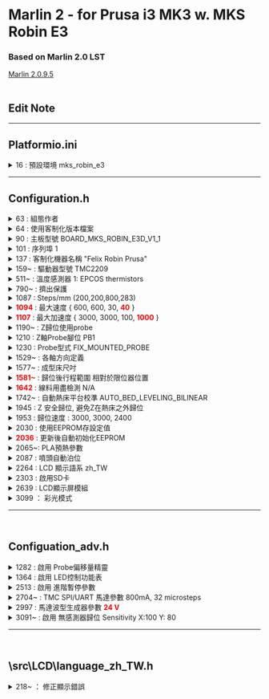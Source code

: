 # Marlin 2  - for Prusa i3 MK3 w. MKS Robin E3
### Based on Marlin 2.0 LST
[Marlin 2.0.9.5](https://github.com/MarlinFirmware/Marlin/tree/2.0.9.5)
<br>
<br>


## **Edit Note**
---
## Platformio.ini
<details><summary>
    16 : 
    預設環境 mks_robin_e3
    </summary>
    <pre>
        default_envs = mks_robin_e3
    </pre>
</details>

---
## Configuration.h
<details><summary>63 : 組態作者</summary>
    誰改了這個檔案
</details>
<details><summary>64 : 使用客制化版本檔案</summary>
    <pre>#define CUSTOM_VERSION_FILE Version.h</pre>
</details>
<details><summary>90 : 主板型號 BOARD_MKS_ROBIN_E3D_V1_1</summary>
    <pre>#define MOTHERBOARD BOARD_MKS_ROBIN_E3D_V1_1</pre>
</details>
<details><summary>101 : 序列埠 1</summary>
    <pre>#define SERIAL_PORT 1</pre>
</details>
<details><summary>137 : 客制化機器名稱 "Felix Robin Prusa"</summary>
    <pre>#define CUSTOM_MACHINE_NAME "Felix Robin Prusa"</pre>
</details>
<details><summary>159~ : 驅動器型號 TMC2209</summary>
    <pre>
    #define X_DRIVER_TYPE  TMC2209
    #define Y_DRIVER_TYPE  TMC2209
    #define Z_DRIVER_TYPE  TMC2209
    #define E0_DRIVER_TYPE TMC2209
    </pre>
</details>
<details><summary>511~ : 溫度感測器  1: EPCOS thermistors</summary>
    <pre>
    #define TEMP_SENSOR_0 1
    #define TEMP_SENSOR_BED 1
    </pre>
</details>
<details><summary>790~ : 擠出保護  </summary>
    <pre>
    //#define PREVENT_COLD_EXTRUSION
    #define EXTRUDE_MINTEMP 170

    #define PREVENT_LENGTHY_EXTRUDE
    #define EXTRUDE_MAXLENGTH 200
    </pre>
</details>
<details><summary>1087 : Steps/mm (200,200,800,283)</summary>
    <pre>#define DEFAULT_AXIS_STEPS_PER_UNIT   { 200, 200, 800, 283 }</pre>
</details>
<details>
    <summary>
    <font color="red"><strong>1094</strong></font> : 
    最大速度 { 600, 600, 30, <font color="red"><strong>40</strong></font> }
    </summary>
    <pre>
        #原始值
        #define DEFAULT_MAX_FEEDRATE          { 600, 600, 30, 80 }
    </pre>   
</details>
<details><summary> 
    <font color="red"><strong>1107</strong></font> : 
    最大加速度 { 3000, 3000, 100, <font color="red"><strong>1000</strong></font> }
    </summary>
    <pre>#define DEFAULT_MAX_ACCELERATION      { 3000, 3000, 100, 10000 }</pre>
</details>
<details><summary>1190~ : Z歸位使用probe</summary>
    <pre>
    //#define Z_MIN_PROBE_USES_Z_MIN_ENDSTOP_PIN
    #define USE_PROBE_FOR_Z_HOMING
    </pre>
</details>   
<details><summary>1210 : Z軸Probe腳位  PB1</summary>
    <pre>#define Z_MIN_PROBE_PIN PB1</pre>
</details>
<details><summary>1230 : Probe型式 FIX_MOUNTED_PROBE</summary>
    <pre>#define FIX_MOUNTED_PROBE</pre>
</details>
<details><summary>1529~ : 各軸方向定義</summary>
    <pre>
    #define INVERT_X_DIR true
    #define INVERT_Y_DIR true
    #define INVERT_Z_DIR false
    </pre>
</details>
<details><summary>1577~ : 成型床尺吋</summary>
    <pre>
    #define X_BED_SIZE 230
    #define Y_BED_SIZE 210
    </pre>
</details>
<details>
    <summary>
        <strong><font color="red">1581~</font></strong> : 
        歸位後行程範圍 相對於限位器位置
    </summary>
    <pre>
    #define X_MIN_POS -10
    #define Y_MIN_POS -5
    #define Z_MIN_POS 0
    #define X_MAX_POS X_BED_SIZE
    #define Y_MAX_POS Y_BED_SIZE
    #define Z_MAX_POS 205
    </pre>
</details>
<details>
    <summary>
        <font color=red><strong>1642</strong></font>
         : 線料用盡檢測   N/A
    </summary>
    <pre>#define FILAMENT_RUNOUT_SENSOR</pre>
</details>
<details><summary>1742~ : 自動熱床平台校準 AUTO_BED_LEVELING_BILINEAR </summary>
    <pre>
    //#define AUTO_BED_LEVELING_3POINT
    //#define AUTO_BED_LEVELING_LINEAR
    #define AUTO_BED_LEVELING_BILINEAR
    //#define AUTO_BED_LEVELING_UBL
    //#define MESH_BED_LEVELING
    </pre>
</details>
<details><summary>1945 : Z 安全歸位, 避免Z在熱床之外歸位</summary>
    <pre>#define Z_SAFE_HOMING</pre>
</details>
<details><summary>1953 : 歸位速度 : 3000, 3000, 2400</summary>
    <pre>#define HOMING_FEEDRATE_MM_M { (50*60), (50*60), (40*60) }</pre>
</details>
<details><summary>2030 : 使用EEPROM存設定值</summary>
    <pre>#define EEPROM_SETTINGS</pre>
</details>
<details>
    <summary>
        <strong><font color="red">2036</font></strong> : 
        更新後自動初始化EEPROM</summary>
    <pre>#define EEPROM_INIT_NOW</pre>
</details>
<details><summary>2065~: PLA預熱參數</summary>
    <pre>
    #define PREHEAT_1_LABEL       "PLA"
    #define PREHEAT_1_TEMP_HOTEND 185
    #define PREHEAT_1_TEMP_BED     60
    #define PREHEAT_1_TEMP_CHAMBER 35
    #define PREHEAT_1_FAN_SPEED     0
    </pre>
</details>
<details><summary>2087 : 噴頭自動泊位</summary>
<pre>#define NOZZLE_PARK_FEATURE</pre>
</details>

<details><summary>2264 : LCD 顯示語系 zh_TW</summary>
<pre>#define LCD_LANGUAGE zh_TW</pre>
</details>
<details><summary>2303 : 啟用SD卡</summary>
    <pre>#define SDSUPPORT</pre>
</details>
<details><summary>2639 : LCD顯示屏模組</summary>
<pre>#define MKS_MINI_12864_V3</pre>
</details>
<details><summary>3099 ： 彩光模式</summary>
    <pre>
    define NEOPIXEL_LED
    #if ENABLED(NEOPIXEL_LED)
    #define NEOPIXEL_TYPE          NEO_RGB 
    </pre>
</details>

---
<br>

## Configuation_adv.h

<details><summary>
    1282 :
    啟用 Probe偏移量精靈
    </summary>
    <pre>
    #define PROBE_OFFSET_WIZARD       
    #if ENABLED(PROBE_OFFSET_WIZARD)
        #define PROBE_OFFSET_WIZARD_START_Z -4.0
        //#define PROBE_OFFSET_WIZARD_XY_POS { X_CENTER, Y_CENTER }
    </pre>
</details>

<details><summary>
    1364 : 
    啟用 LED控制功能表
    </summary>
    <pre>
        #define LED_CONTROL_MENU
    </pre>
</details>

<details><summary>
    2513 : 
    啟用 進階暫停參數
    </summary>
    <pre>#define ADVANCED_PAUSE_FEATURE</pre>
</details>

<details><summary>
    2704~
    : TMC SPI/UART 馬達參數
    800mA, 32 microsteps
    </summary>
    <pre>
#if HAS_TRINAMIC_CONFIG

  #define HOLD_MULTIPLIER    0.5  // Scales down the holding current from run current

  /**
   * Interpolate microsteps to 256
   * Override for each driver with <driver>_INTERPOLATE settings below
   */
  #define INTERPOLATE      true

  #if AXIS_IS_TMC(X)
    #define X_CURRENT       800        // (mA) RMS current. Multiply by 1.414 for peak current.
    #define X_CURRENT_HOME  X_CURRENT  // (mA) RMS current for sensorless homing
    #define X_MICROSTEPS     32        // 0..256
    #define X_RSENSE          0.11
    #define X_CHAIN_POS      -1        // -1..0: Not chained. 1: MCU MOSI connected. 2: Next in chain, ...
    //#define X_INTERPOLATE  true      // Enable to override 'INTERPOLATE' for the X axis
    //#define X_HOLD_MULTIPLIER 0.5    // Enable to override 'HOLD_MULTIPLIER' for the X axis
  #endif

  #if AXIS_IS_TMC(Y)
    #define Y_CURRENT       800
    #define Y_CURRENT_HOME  Y_CURRENT
    #define Y_MICROSTEPS     32
    #define Y_RSENSE          0.11
    #define Y_CHAIN_POS      -1
    //#define Y_INTERPOLATE  true
    //#define Y_HOLD_MULTIPLIER 0.5
  #endif

  #if AXIS_IS_TMC(Z)
    #define Z_CURRENT       800
    #define Z_CURRENT_HOME  Z_CURRENT
    #define Z_MICROSTEPS     32
    #define Z_RSENSE          0.11
    #define Z_CHAIN_POS      -1
    //#define Z_INTERPOLATE  true
    //#define Z_HOLD_MULTIPLIER 0.5
  #endif

  #if AXIS_IS_TMC(E0)
    #define E0_CURRENT      800
    #define E0_MICROSTEPS    32
    #define E0_RSENSE         0.11
    #define E0_CHAIN_POS     -1
    //#define E0_INTERPOLATE true
    //#define E0_HOLD_MULTIPLIER 0.5
  #endif
    </pre>
</details>

<details><summary>
    2997
    : 馬達波型生成器參數 <strong><font color="red">24 V</font></strong>
    </summary>
    <pre>#define CHOPPER_TIMING  CHOPPER_DEFAULT_24V</pre>
</details>

<details><summary>
    3091~
    : 啟用 無感測器歸位
    Sensitivity X:100 Y: 80
    </summary>
    <pre>
    #define SENSORLESS_HOMING // StallGuard capable drivers only
        #define X_STALL_SENSITIVITY  100
        #define Y_STALL_SENSITIVITY  80
    </pre>
</details>

---
<br>

## \src\LCD\language_zh_TW.h
<details><summary>
    218~
    ： 修正顯示錯誤
    </summary>
    <pre>
  LSTR MSG_MOVE_X                         = _UxGT("Move X");     // "Move X"
  LSTR MSG_MOVE_Y                         = _UxGT("Move Y");     // "Move Y"
  LSTR MSG_MOVE_Z                         = _UxGT("Move Z");     // "Move Z"
  LSTR MSG_MOVE_N                         = _UxGT("Move @");     // "Move @"
    </pre>
</details>

